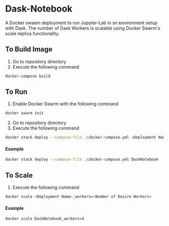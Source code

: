 # Dask-Notebook
A Docker swaem deployment to run Jupyter-Lab in sn environment setup with Dask. The number of Dask Workers is scalable using Docker Swarm's scale replica functionality.

## To Build Image
1. Go to repository directory
2. Execute the following command
```bash
docker-compose build
```

## To Run
1. Enable Docker Swarm with the following command
```bash
docker swarm init
```
2. Go to repository directory
3. Execute the following command
```bash
docker stack deploy --compose-file .\docker-compose.yml <Deployment Name>
```
#### Example
```bash
docker stack deploy --compose-file .\docker-compose.yml DaskNotebook
```

## To Scale
1. Execute the following command
```bash
docker scale <Deployment Name>_workers=<Number of Desire Workers>
 ```
#### Example
```bash
docker scale DaskNotebook_workers=4
 ```
